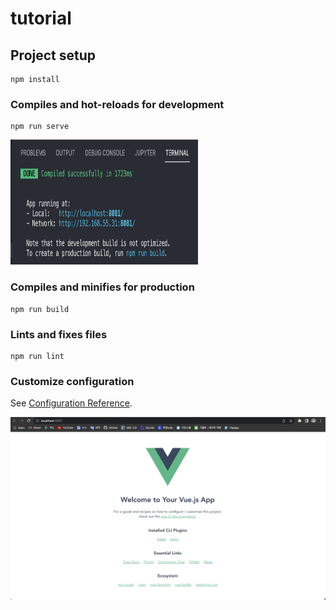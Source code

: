 # tutorial

## Project setup
```
npm install
```

### Compiles and hot-reloads for development
```
npm run serve
```
<img src = ./vt.png width="300" height="200">

### Compiles and minifies for production
```
npm run build
```

### Lints and fixes files
```
npm run lint
```

### Customize configuration
See [Configuration Reference](https://cli.vuejs.org/config/).

<img src = ./vue.png>
